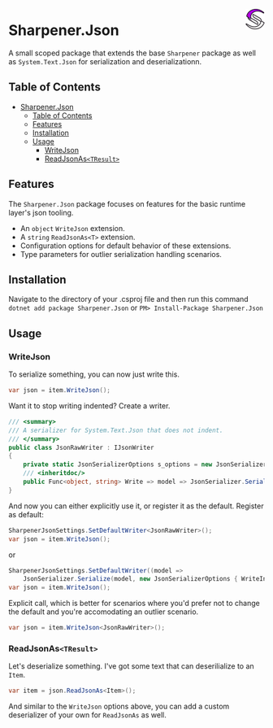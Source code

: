 <img src="images/sharpener-logo-40.png"
align="right"
style="height: 40px;" />

# Sharpener.Json

A small scoped package that extends the base `Sharpener` package as well as `System.Text.Json` for serialization and
deserializationn.

## Table of Contents

- [Sharpener.Json](#sharpenerjson)
    - [Table of Contents](#table-of-contents)
    - [Features](#features)
    - [Installation](#installation)
    - [Usage](#usage)
        - [WriteJson](#writejson)
        - [ReadJsonAs`<TResult>`](#readjsonastresult)

## Features

The `Sharpener.Json` package focuses on features for the basic runtime layer's json tooling.

- An `object` `WriteJson` extension.
- A `string` `ReadJsonAs<T>` extension.
- Configuration options for default behavior of these extensions.
- Type parameters for outlier serialization handling scenarios.

## Installation

Navigate to the directory of your .csproj file and then run this command
`dotnet add package Sharpener.Json`
or
`PM> Install-Package Sharpener.Json`

## Usage

### WriteJson

To serialize something, you can now just write this.

```cs
var json = item.WriteJson();
```

Want it to stop writing indented? Create a writer.

```cs
/// <summary>
/// A serializer for System.Text.Json that does not indent.
/// </summary>
public class JsonRawWriter : IJsonWriter
{
    private static JsonSerializerOptions s_options = new JsonSerializerOptions { WriteIndented = false };
    /// <inheritdoc/>
    public Func<object, string> Write => model => JsonSerializer.Serialize(model, s_options);
}
```

And now you can either explicitly use it, or register it as the default.
Register as default:

```cs
SharpenerJsonSettings.SetDefaultWriter<JsonRawWriter>();
var json = item.WriteJson();
```

or

```cs
SharpenerJsonSettings.SetDefaultWriter((model =>
    JsonSerializer.Serialize(model, new JsonSerializerOptions { WriteIndented = false })))
var json = item.WriteJson();
```

Explicit call, which is better for scenarios where you'd prefer not to change the default and you're accomodating an
outlier scenario.

```cs
var json = item.WriteJson<JsonRawWriter>();
```

### ReadJsonAs`<TResult>`

Let's deserialize something. I've got some text that can deserilialize to an `Item`.

```cs
var item = json.ReadJsonAs<Item>();
```

And similar to the `WriteJson` options above, you can add a custom deserializer of your own for `ReadJsonAs` as well.
